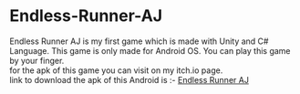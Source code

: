 # Endless-Runner-AJ
Endless Runner AJ is my first game which is made with Unity and C# Language. This game is only made for Android OS. You can play this game by your finger.
<br> for the apk of this game you can visit on my itch.io page.</br> 
link to download the apk of this Android is :- [Endless Runner AJ](https://blsgames.itch.io/endless-runner-aj)
